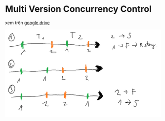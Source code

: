 # Multi Version Concurrency Control

xem trên [google drive](https://docs.google.com/document/d/1Bi-dUjLSHZltNxOCf66KzetWy16BdkspdZDBLptqEFA/edit?usp=sharing)

![](./img/mvvc-consistency.png)
